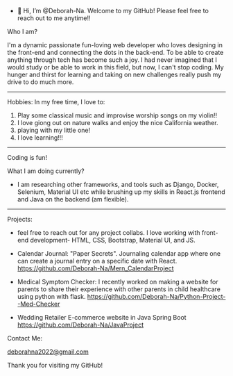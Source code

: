 - 👋 Hi, I’m @Deborah-Na. Welcome to my GitHub! Please feel free to reach out to me anytime!! 

Who I am?

I'm a dynamic passionate fun-loving web developer who loves designing in the front-end and connecting the dots in the back-end. To be able to create anything through tech has become such a joy. I had never imagined that I would study or be able to work in this field, but now, I can't stop coding. My hunger and thirst for learning and taking on new challenges really push my drive to do much more. 


-----------------
Hobbies: 
In my free time, I love to:

1. Play some classical music and improvise worship songs on my violin!!
2. I love giong out on nature walks and enjoy the nice California weather.
3. playing with my little one!
4. I love learning!!!

-----------------
Coding is fun!

What I am doing currently?
- I am researching other frameworks, and tools such as Django, Docker, Selenium, Material UI  etc while brushing up my skills in React.js frontend and Java on the backend (am flexible).
-----------------
Projects:

- feel free to reach out for any project collabs. I love working with front-end development- HTML, CSS, Bootstrap, Material UI, and JS.
- Calendar Journal: "Paper Secrets". Journaling calendar app where one can create a journal entry on a specific date with React. 
    https://github.com/Deborah-Na/Mern_CalendarProject
    
- Medical Symptom Checker: I recently worked on making a website for parents to share their experience with other parents in child healthcare using python with flask.
    https://github.com/Deborah-Na/Python-Project--Med-Checker
    
- Wedding Retailer E-commerce website in Java Spring Boot
    https://github.com/Deborah-Na/JavaProject

Contact Me:

deborahna2022@gmail.com

Thank you for visiting my GitHub!

<!---
Deborah-Na/Deborah-Na is a ✨ special ✨ repository because its `README.md` (this file) appears on your GitHub profile.
You can click the Preview link to take a look at your changes.
--->
